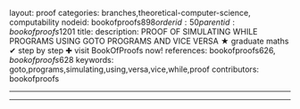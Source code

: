 layout: proof
categories: branches,theoretical-computer-science, computability
nodeid: bookofproofs$898
orderid: 50
parentid: bookofproofs$1201
title: 
description: PROOF OF SIMULATING WHILE PROGRAMS USING GOTO PROGRAMS AND VICE VERSA &#9733; graduate maths &#10004; step by step &#10010; visit BookOfProofs now!
references: bookofproofs$626,bookofproofs$628
keywords: goto,programs,simulating,using,versa,vice,while,proof
contributors: bookofproofs

---


---

